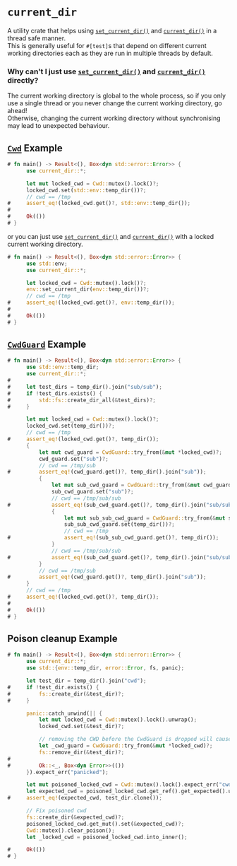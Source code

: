 # `current_dir`
A utility crate that helps using [`set_current_dir()`][set_current_dir] and [`current_dir()`][current_dir] in a thread safe manner.<br>
This is generally useful for `#[test]`s that depend on different current working directories each as they are run in multiple threads by default.

### Why can't I just use [`set_current_dir()`][set_current_dir] and [`current_dir()`][current_dir] directly?
The current working directory is global to the whole process, so if you only use a single thread or you never change the current working directory, go ahead!<br>
Otherwise, changing the current working directory without synchronising may lead to unexpected behaviour.

## [`Cwd`][Cwd] Example
```rust
# fn main() -> Result<(), Box<dyn std::error::Error>> {
      use current_dir::*;

      let mut locked_cwd = Cwd::mutex().lock()?;
      locked_cwd.set(std::env::temp_dir())?;
      // cwd == /tmp
#     assert_eq!(locked_cwd.get()?, std::env::temp_dir());
#
#     Ok(())
# }
```
or you can just use [`set_current_dir()`][set_current_dir] and [`current_dir()`][current_dir] with a locked current working directory.
```rust
# fn main() -> Result<(), Box<dyn std::error::Error>> {
      use std::env;
      use current_dir::*;

      let locked_cwd = Cwd::mutex().lock()?;
      env::set_current_dir(env::temp_dir())?;
      // cwd == /tmp
#     assert_eq!(locked_cwd.get()?, env::temp_dir());
#
#     Ok(())
# }
```

## [`CwdGuard`][CwdGuard] Example
```rust
# fn main() -> Result<(), Box<dyn std::error::Error>> {
      use std::env::temp_dir;
      use current_dir::*;
#
#     let test_dirs = temp_dir().join("sub/sub");
#     if !test_dirs.exists() {
#         std::fs::create_dir_all(&test_dirs)?;
#     }

      let mut locked_cwd = Cwd::mutex().lock()?;
      locked_cwd.set(temp_dir())?;
      // cwd == /tmp
#     assert_eq!(locked_cwd.get()?, temp_dir());
      {
          let mut cwd_guard = CwdGuard::try_from(&mut *locked_cwd)?;
          cwd_guard.set("sub")?;
          // cwd == /tmp/sub
#         assert_eq!(cwd_guard.get()?, temp_dir().join("sub"));
          {
              let mut sub_cwd_guard = CwdGuard::try_from(&mut cwd_guard)?;
              sub_cwd_guard.set("sub")?;
              // cwd == /tmp/sub/sub
#             assert_eq!(sub_cwd_guard.get()?, temp_dir().join("sub/sub"));
              {
                  let mut sub_sub_cwd_guard = CwdGuard::try_from(&mut sub_cwd_guard)?;
                  sub_sub_cwd_guard.set(temp_dir())?;
                  // cwd == /tmp
#                 assert_eq!(sub_sub_cwd_guard.get()?, temp_dir());
              }
              // cwd == /tmp/sub/sub
#             assert_eq!(sub_cwd_guard.get()?, temp_dir().join("sub/sub"));
          }
          // cwd == /tmp/sub
#         assert_eq!(cwd_guard.get()?, temp_dir().join("sub"));
      }
      // cwd == /tmp
#     assert_eq!(locked_cwd.get()?, temp_dir());
#
#     Ok(())
# }
```

## Poison cleanup Example
```rust
# fn main() -> Result<(), Box<dyn std::error::Error>> {
      use current_dir::*;
      use std::{env::temp_dir, error::Error, fs, panic};

      let test_dir = temp_dir().join("cwd");
#     if !test_dir.exists() {
#         fs::create_dir(&test_dir)?;
#     }

      panic::catch_unwind(|| {
          let mut locked_cwd = Cwd::mutex().lock().unwrap();
          locked_cwd.set(&test_dir)?;

          // removing the CWD before the CwdGuard is dropped will cause a panic on drop.
          let _cwd_guard = CwdGuard::try_from(&mut *locked_cwd)?;
          fs::remove_dir(&test_dir)?;
#
#         Ok::<_, Box<dyn Error>>(())
      }).expect_err("panicked");

      let mut poisoned_locked_cwd = Cwd::mutex().lock().expect_err("cwd poisoned");
      let expected_cwd = poisoned_locked_cwd.get_ref().get_expected().unwrap().to_owned();
#     assert_eq!(expected_cwd, test_dir.clone());

      // Fix poisoned cwd
      fs::create_dir(&expected_cwd)?;
      poisoned_locked_cwd.get_mut().set(&expected_cwd)?;
      Cwd::mutex().clear_poison();
      let _locked_cwd = poisoned_locked_cwd.into_inner();

#     Ok(())
# }
```

[Cwd]: https://docs.rs/current_dir/latest/current_dir/struct.Cwd.html
[CwdGuard]: https://docs.rs/current_dir/latest/current_dir/struct.CwdGuard.html
[CwdStack]: https://docs.rs/current_dir/latest/current_dir/struct.CwdStack.html
[set_current_dir]: <https://doc.rust-lang.org/stable/std/env/fn.set_current_dir.html> "std::env::set_current_dir()"
[current_dir]: <https://doc.rust-lang.org/stable/std/env/fn.current_dir.html> "std::env::current_dir()"
